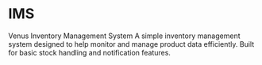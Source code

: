 # IMS
Venus Inventory Management System
A simple inventory management system designed to help monitor and manage product data efficiently. Built for basic stock handling and notification features.
